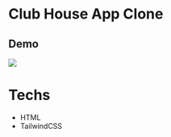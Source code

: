 # Club House App Clone

## Demo
<img src="https://blogdoiphone.com/wp-content/uploads/2021/02/Clubhouse_telas.png">


# Techs
* HTML
* TailwindCSS